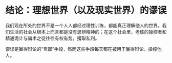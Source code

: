 # 结论：理想世界（以及现实世界）的谬误

我们现在所处的世界不是一个人人都经过理性训练，都能真正理解他人的世界。我们生活的社会从根本上而言都是没有思辨精神的；在这个社会里，老练的操控者和精通诡计与骗术之徒往往有权有势，攫取私利。

谬误是赢得辩论的“卑鄙”手段，然而这些手段每天都在被用于赢得辩论，操控他人。

